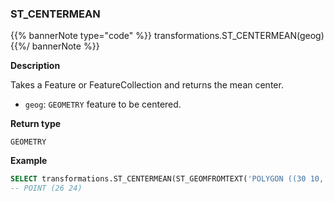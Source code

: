 ### ST_CENTERMEAN

{{% bannerNote type="code" %}}
transformations.ST_CENTERMEAN(geog)
{{%/ bannerNote %}}

**Description**

Takes a Feature or FeatureCollection and returns the mean center.

* `geog`: `GEOMETRY` feature to be centered.


**Return type**

`GEOMETRY`

**Example**

```sql
SELECT transformations.ST_CENTERMEAN(ST_GEOMFROMTEXT('POLYGON ((30 10, 40 40, 20 40, 10 20, 30 10))'))
-- POINT (26 24)
```